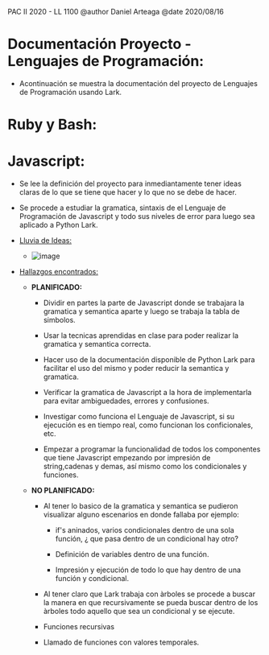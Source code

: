 PAC II 2020 - LL 1100
@author Daniel Arteaga
@date 2020/08/16

Documentación Proyecto - Lenguajes de Programación:
===================================
* Acontinuación se muestra la documentación del proyecto de Lenguajes de Programación usando Lark.

Ruby y Bash:
============

Javascript:
====================================================
* Se lee la definición del proyecto para inmediantamente tener ideas claras de lo que se tiene que hacer y lo que no se debe de hacer.

* Se procede a estudiar la gramatica, sintaxis de el Lenguaje de Programación de Javascript y todo sus niveles de error para luego sea aplicado a Python Lark.

* <ins>Lluvia de Ideas:</ins>

    * ![image](https://drive.google.com/uc?id=1Uov1azXhZXwkJr7EGGHZQSZMBnND_lvM)

* <ins>Hallazgos encontrados:</ins>

    * **PLANIFICADO:** 

        * Dividir en partes la parte de Javascript donde se trabajara la gramatica y semantica aparte y luego se trabaja la tabla de simbolos.

        * Usar la tecnicas aprendidas en clase para poder realizar la gramatica y semantica correcta.

        * Hacer uso de la documentación disponible de Python Lark para facilitar el uso del mismo y poder reducir la semantica y gramatica.

        * Verificar la gramatica de Javascript a la hora de implementarla para evitar ambiguedades, errores y confusiones.

        * Investigar como funciona el Lenguaje de Javascript, si su ejecución es en tiempo real, como funcionan los conficionales, etc.

        * Empezar a programar la funcionalidad de todos los componentes que tiene Javascript empezando por impresión de string,cadenas y demas, así mismo como los condicionales y funciones.

    * **NO PLANIFICADO:**
        * Al tener lo basico de la gramatica y semantica se pudieron visualizar alguno escenarios en donde fallaba por ejemplo:
            
            * if's aninados, varios condicionales dentro de una sola función, ¿ que pasa dentro de un condicional hay otro?

            * Definición de variables dentro de una función.

            * Impresión y ejecución de todo lo que hay dentro de una función y condicional.

        * Al tener claro que Lark trabaja con àrboles se procede a buscar la manera en que recursivamente se pueda buscar dentro de los àrboles todo aquello que sea un condicional y se ejecute.

        * Funciones recursivas

        * Llamado de funciones con valores temporales.
